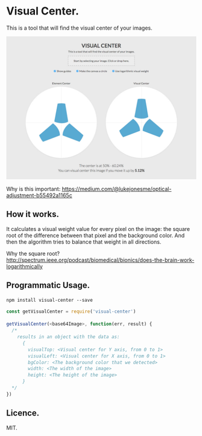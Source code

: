 # Visual Center.
This is a tool that will find the visual center of your images.

[![visual-center](docs-assets/screenshot.jpg)](http://javier.xyz/visual-center/)

Why is this important: https://medium.com/@lukejonesme/optical-adjustment-b55492a1165c

## How it works.
It calculates a visual weight value for every pixel on the image: the square root of the difference between that pixel and the background color. And then the algorithm tries to balance that weight in all directions.

Why the square root? http://spectrum.ieee.org/podcast/biomedical/bionics/does-the-brain-work-logarithmically

## Programmatic Usage.

```
npm install visual-center --save
```

```js
const getVisualCenter = require('visual-center')

getVisualCenter(<base64Image>, function(err, result) {
  /*
    results in an object with the data as:
      {
        visualTop: <Visual center for Y axis, from 0 to 1>
        visualLeft: <Visual center for X axis, from 0 to 1>
        bgColor: <The background color that we detected>
        width: <The width of the image>
        height: <The height of the image>
      }
  */
})
```

## Licence.
MIT.
